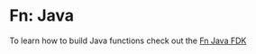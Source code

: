 # Fn: Java

To learn how to build Java functions check out the [Fn Java FDK](https://github.com/fnproject/fdk-java)

